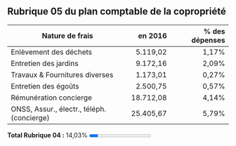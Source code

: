 ## Rubrique 05 du plan comptable de la copropriété 

| Nature de frais | en 2016 | % des dépenses |
| --- | ---: | ---:  |
| Enlèvement des déchets | 5.119,02 | 1,17% |
| Entretien des jardins | 9.172,16 | 2,09% |
| Travaux & Fournitures diverses | 1.173,01 | 0,27% |
| Entretien des égoûts | 2.500,75 | 0,57% |
| Rémunération concierge | 18.712,08 | 4,14% |
| ONSS, Assur., électr., téléph. (concierge) | 25.405,67 | 5,79% |

**Total Rubrique 04 :** 14,03% <progress value="14.03" max="100">14,03 %</progress>